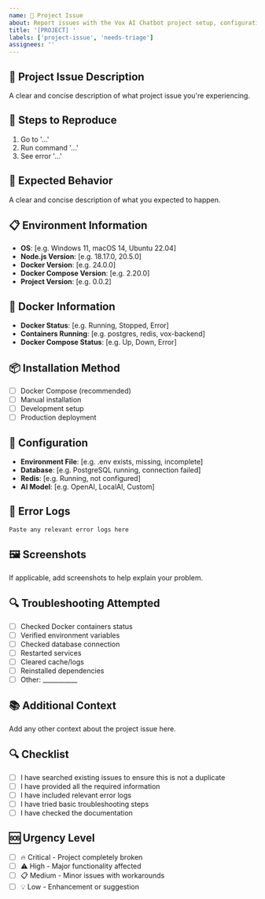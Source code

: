 ```yaml
---
name: 🚨 Project Issue
about: Report issues with the Vox AI Chatbot project setup, configuration, or deployment
title: '[PROJECT] '
labels: ['project-issue', 'needs-triage']
assignees: ''
---
```


## 🚨 Project Issue Description
A clear and concise description of what project issue you're experiencing.

## 🔄 Steps to Reproduce
1. Go to '...'
2. Run command '...'
3. See error '...'

## 🎯 Expected Behavior
A clear and concise description of what you expected to happen.

## 📋 Environment Information
- **OS**: [e.g. Windows 11, macOS 14, Ubuntu 22.04]
- **Node.js Version**: [e.g. 18.17.0, 20.5.0]
- **Docker Version**: [e.g. 24.0.0]
- **Docker Compose Version**: [e.g. 2.20.0]
- **Project Version**: [e.g. 0.0.2]

## 🐳 Docker Information
- **Docker Status**: [e.g. Running, Stopped, Error]
- **Containers Running**: [e.g. postgres, redis, vox-backend]
- **Docker Compose Status**: [e.g. Up, Down, Error]

## 📦 Installation Method
- [ ] Docker Compose (recommended)
- [ ] Manual installation
- [ ] Development setup
- [ ] Production deployment

## 🔧 Configuration
- **Environment File**: [e.g. .env exists, missing, incomplete]
- **Database**: [e.g. PostgreSQL running, connection failed]
- **Redis**: [e.g. Running, not configured]
- **AI Model**: [e.g. OpenAI, LocalAI, Custom]

## 📝 Error Logs
```
Paste any relevant error logs here
```

## 🖼️ Screenshots
If applicable, add screenshots to help explain your problem.

## 🔍 Troubleshooting Attempted
- [ ] Checked Docker containers status
- [ ] Verified environment variables
- [ ] Checked database connection
- [ ] Restarted services
- [ ] Cleared cache/logs
- [ ] Reinstalled dependencies
- [ ] Other: ___________

## 📚 Additional Context
Add any other context about the project issue here.

## 🔍 Checklist
- [ ] I have searched existing issues to ensure this is not a duplicate
- [ ] I have provided all the required information
- [ ] I have included relevant error logs
- [ ] I have tried basic troubleshooting steps
- [ ] I have checked the documentation

## 🆘 Urgency Level
- [ ] 🔥 Critical - Project completely broken
- [ ] ⚠️ High - Major functionality affected
- [ ] 📋 Medium - Minor issues with workarounds
- [ ] 💡 Low - Enhancement or suggestion
